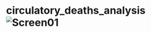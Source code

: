 # circulatory_deaths_analysis![Screen01](https://user-images.githubusercontent.com/98387772/171051029-4293df03-b10b-4643-925f-07c3e6cb074d.png)
